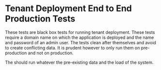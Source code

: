 # Tenant Deployment End to End Production Tests

These tests are black box tests for running tenant deployment. These tests require a domain name on which the application is deployed and the name and password of an admin user. The tests clean after themselves and avoid to create conflicting data. It is prudent however to only run them on pre-production and not on production.

The should run whatever the pre-existing data and the load of the system.